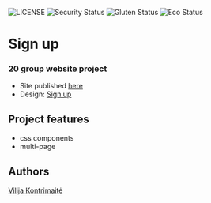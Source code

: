 ![LICENSE](https://img.shields.io/badge/license-MIT-blue.svg?style=flat-square)
![Security Status](https://img.shields.io/security-headers?label=Security&url=https%3A%2F%2Fgithub.com&style=flat-square)
![Gluten Status](https://img.shields.io/badge/Gluten-Free-green.svg)
![Eco Status](https://img.shields.io/badge/ECO-Friendly-green.svg)

# Sign up
### 20 group website project

* Site published [here](https://vikontrimaite.github.io/sign-up-page/)
* Design: [Sign up](https://cdn.discordapp.com/attachments/648536139677958156/648860801997996052/day1dr.png)

## Project features
- css components
- multi-page

## Authors
[Vilija Kontrimaitė](https://github.com/vikontrimaite)
